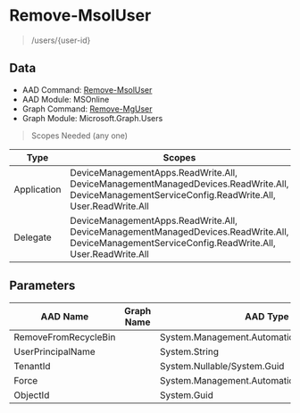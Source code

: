 # Remove-MsolUser

> /users/{user-id}

## Data

+ AAD Command: [Remove-MsolUser](https://docs.microsoft.com/en-us/powershell/module/MSOnline/Remove-MsolUser)
+ AAD Module: MSOnline
+ Graph Command: [Remove-MgUser](https://docs.microsoft.com/en-us/powershell/module/Microsoft.Graph.Users/Remove-MgUser)
+ Graph Module: Microsoft.Graph.Users

> Scopes Needed (any one)

|Type|Scopes|
|---|---|
|Application|DeviceManagementApps.ReadWrite.All, DeviceManagementManagedDevices.ReadWrite.All, DeviceManagementServiceConfig.ReadWrite.All, User.ReadWrite.All|
|Delegate|DeviceManagementApps.ReadWrite.All, DeviceManagementManagedDevices.ReadWrite.All, DeviceManagementServiceConfig.ReadWrite.All, User.ReadWrite.All|

## Parameters

|AAD Name|Graph Name|AAD Type|Graph Type|Infos|
|---|---|---|---|---|
|RemoveFromRecycleBin||System.Management.Automation.SwitchParameter|||
|UserPrincipalName||System.String|||
|TenantId||System.Nullable/System.Guid|||
|Force||System.Management.Automation.SwitchParameter|||
|ObjectId||System.Guid|||

